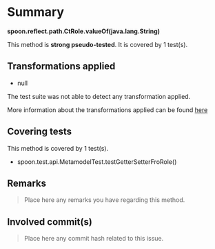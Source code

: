 # Summary
**spoon.reflect.path.CtRole.valueOf(java.lang.String)**

This method is **strong pseudo-tested**.
It is covered by 1 test(s). 


## Transformations applied

- null


The test suite was not able to detect any transformation applied.

More information about the transformations applied can be found [here](https://github.com/STAMP-project/pitest-descartes)

## Covering tests
This method is covered by 1 test(s).
* spoon.test.api.MetamodelTest.testGetterSetterFroRole()


## Remarks
> Place here any remarks you have regarding this method.

## Involved commit(s)

> Place here any commit hash related to this issue.
